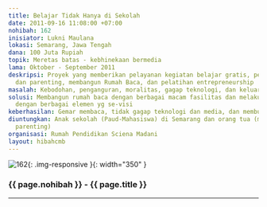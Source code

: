 ```yaml
---
title: Belajar Tidak Hanya di Sekolah
date: 2011-09-16 11:08:00 +07:00
nohibah: 162
inisiator: Lukni Maulana
lokasi: Semarang, Jawa Tengah
dana: 100 Juta Rupiah
topik: Meretas batas - kebhinekaan bermedia
lama: Oktober - September 2011
deskripsi: Proyek yang memberikan pelayanan kegiatan belajar gratis, pelatihan kependidikan
  dan parenting, membangun Rumah Baca, dan pelatihan entrepreneurship
masalah: Kebodohan, penganguran, moralitas, gagap teknologi, dan keluarga bahagia
solusi: Membangun rumah baca dengan berbagai macam fasilitas dan melakukan kemitraan
  dengan berbagai elemen yg se-visi
keberhasilan: Gemar membaca, tidak gagap teknologi dan media, dan membuka usaha
diuntungkan: Anak sekolah (Paud-Mahasiswa) di Semarang dan orang tua (melalui program
  parenting)
organisasi: Rumah Pendidikan Sciena Madani
layout: hibahcmb
---
```


![162](/static/img/hibahcmb/162.png){: .img-responsive }{: width="350" }

### {{ page.nohibah }} - {{ page.title }}

---
